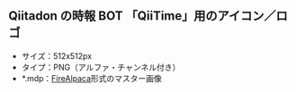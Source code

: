 ## Qiitadon の時報 BOT 「QiiTime」用のアイコン／ロゴ

- サイズ：512x512px
- タイプ：PNG（アルファ・チャンネル付き）
- *.mdp：[FireAlpaca](http://firealpaca.com/ja/)形式のマスター画像
